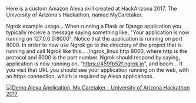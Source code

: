 Here is a custom Amazon Alexa skill created at HackArizona 2017, The University of Arizona's Hackathon, named MyCaretaker. 

Ngrok example usage...
When running a Flask or Django application you typically recieve a message saying something like, "Your application is now running on 127.0.0.0:8000".
Notice that the application is running on port 8000.
In order to now use Ngrok go to the directory of the project that is running and call Ngrok like this...
./ngrok_linux http 8000, where http is the protocol and 8000 is the port number. 
Ngrok should respond by saying, application is now running on, "https://459fb52f.ngrok.io", and boom... If you visit that URL you should see your application running on the web, with an https connection, which is required by Alexa applications.

[![Demo Alexa Application, My Caretaker - University of Arizona Hackathon 2017](https://img.youtube.com/vi/9vxlIPH3TnQ/0.jpg)](https://www.youtube.com/watch?v=9vxlIPH3TnQ "Alexa Demo Application")
